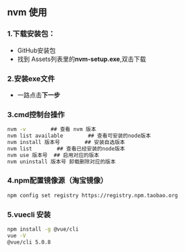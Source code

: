 ## nvm 使用
### 1.下载安装包：
- GitHub安装包
- 找到 Assets列表里的**nvm-setup.exe**,双击下载
### 2.安装exe文件
- 一路点击**下一步**
### 3.cmd控制台操作
```cmd
nvm -v        ## 查看 nvm 版本
nvm list available        ## 查看可安装的node版本
nvm install 版本号        ## 安装自选版本
nvm list        ## 查看已经安装的node版本
nvm use 版本号  ## 启用对应的版本
nvm uninstall 版本号 卸载删除对应的版本
```
### 4.npm配置镜像源（淘宝镜像）
```sh
npm config set registry https://registry.npm.taobao.org
```

### 5.vuecli 安装
```sh
npm install -g @vue/cli
vue -V
@vue/cli 5.0.8
```